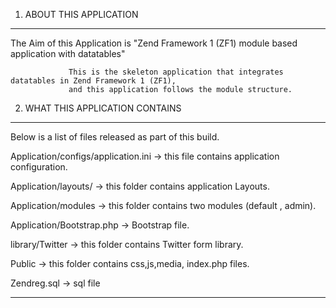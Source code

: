 1. ABOUT THIS APPLICATION
***************************
The Aim of this Application  is "Zend Framework 1 (ZF1) module based application with datatables"

                 This is the skeleton application that integrates  datatables in Zend Framework 1 (ZF1),
                 and this application follows the module structure.



2. WHAT THIS APPLICATION CONTAINS
**********************************

Below is a list of files released as part of this build.

 Application/configs/application.ini  → this file contains application configuration.


 Application/layouts/ → this folder contains application Layouts.

 Application/modules  →  this folder contains two modules (default , admin).

Application/Bootstrap.php  → Bootstrap file.

library/Twitter → this folder contains Twitter form library.

Public → this folder contains css,js,media, index.php  files.

Zendreg.sql → sql file

***********************

